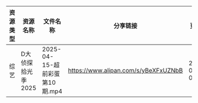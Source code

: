 | 资源类型 | 资源名称        | 文件名称                    | 分享链接                                 | 更新时间                |
| ---- | ----------- | ----------------------- | ------------------------------------ | ------------------- |
| 综艺   | D大侦探拾光季2025 | 2025-04-15-超前彩蛋第10期.mp4 | https://www.alipan.com/s/yBeXFxUZNbB | 2025-04-16 00:06:32 |
